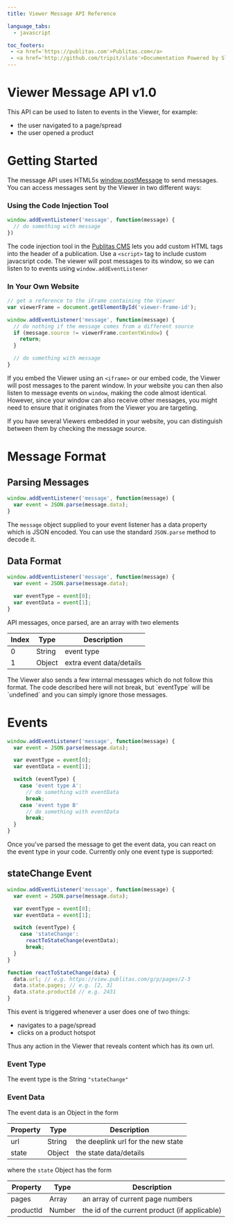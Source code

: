 ```yaml
---
title: Viewer Message API Reference

language_tabs:
  - javascript

toc_footers:
 - <a href='https://publitas.com'>Publitas.com</a>
 - <a href='http://github.com/tripit/slate'>Documentation Powered by Slate</a>
---
```



# Viewer Message API v1.0

This API can be used to listen to events in the Viewer, for example:

- the user navigated to a page/spread
- the user opened a product


# Getting Started

The message API uses HTML5s [window.postMessage](https://developer.mozilla.org/en-US/docs/Web/API/Window/postMessage) to send messages. You can access messages sent by the Viewer in two different ways:

### Using the Code Injection Tool

```javascript
window.addEventListener('message', function(message) {
  // do something with message
})
```

The code injection tool in the [Publitas CMS](revolution.publitas.com) lets you add custom HTML tags into the header of a publication. Use a `<script>` tag to include custom javacsript code.
The viewer will post messages to its window, so we can listen to to events using `window.addEventListener`


### In Your Own Website

```javascript
// get a reference to the iFrame containing the Viewer
var viewerFrame = document.getElementById('viewer-frame-id');

window.addEventListener('message', function(message) {
  // do nothing if the message comes from a different source
  if (message.source != viewerFrame.contentWindow) {
    return;
  }

  // do something with message
}
```

If you embed the Viewer using an `<iframe>` or our embed code, the Viewer will post messages to the parent window. In _your_ website you can then also listen to message events on `window`, making the code almost identical. However, since your window can also receive other messages, you might need to ensure that it originates from the Viewer you are targeting.

<aside class='notice'>
If you have several Viewers embedded in your website, you can distinguish between them by checking the message source.
</aside>

# Message Format

## Parsing Messages

```javascript
window.addEventListener('message', function(message) {
  var event = JSON.parse(message.data);
}
```

The `message` object supplied to your event listener has a data property which is JSON encoded. You can use the standard `JSON.parse` method to decode it.

## Data Format

```javascript
window.addEventListener('message', function(message) {
  var event = JSON.parse(message.data);

  var eventType = event[0];
  var eventData = event[1];
}
```

API messages, once parsed, are an array with two elements

| Index | Type   | Description              |
|-------|--------|--------------------------|
| 0     | String | event type               |
| 1     | Object | extra event data/details |

<aside class='warning'>
  The Viewer also sends a few internal messages which do not follow this format. The code described here will not break, but `eventType` will be `undefined` and you can simply ignore those messages.
</aside>

# Events

```javascript
window.addEventListener('message', function(message) {
  var event = JSON.parse(message.data);

  var eventType = event[0];
  var eventData = event[1];

  switch (eventType) {
    case 'event type A':
      // do something with eventData
      break;
    case 'event type B'
      // do something with eventData
      break;
  }
}
```

Once you've parsed the message to get the event data, you can react on the event type in your code. Currently only one event type is supported:

## stateChange Event

```javascript
window.addEventListener('message', function(message) {
  var event = JSON.parse(message.data);

  var eventType = event[0];
  var eventData = event[1];

  switch (eventType) {
    case 'stateChange':
      reactToStateChange(eventData);
      break;
  }
}

function reactToStateChange(data) {
  data.url; // e.g. https://view.publitas.com/g/p/pages/2-3
  data.state.pages; // e.g. [2, 3]
  data.state.productId // e.g. 2431
}
```

This event is triggered whenever a user does one of two things:

- navigates to a page/spread
- clicks on a product hotspot

Thus any action in the Viewer that reveals content which has its own url.

### Event Type

The event type is the String `"stateChange"`

### Event Data

The event data is an Object in the form

| Property      | Type        | Description         |
|---------------|-------------|---------------------|
| url           | String      | the deeplink url for the new state |
| state         | Object      | the state data/details |

where the `state` Object has the form

| Property      | Type        | Description         |
|---------------|-------------|---------------------|
| pages         | Array       | an array of current page numbers |
| productId     | Number      | the id of the current product (if applicable) |

